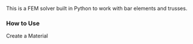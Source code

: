 This is a FEM solver built in Python to work with bar elements and trusses. 

### How to Use

Create a Material
